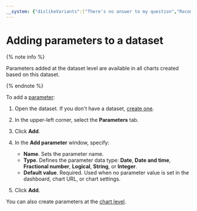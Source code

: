 ```yaml
---
__system: {"dislikeVariants":["There's no answer to my question","Recommendations aren't helpful","Content does not match the title","Other"]}
---
```

# Adding parameters to a dataset

{% note info %}

Parameters added at the dataset level are available in all charts created based on this dataset.

{% endnote %}

To add a [parameter](../../concepts/parameters.md):

1. Open the dataset. If you don't have a dataset, [create one](create.md).
1. In the upper-left corner, select the **Parameters** tab.
1. Click **Add**.
1. In the **Add parameter** window, specify:

   * **Name**. Sets the parameter name.
   * **Type**. Defines the parameter data type: **Date**, **Date and time**, **Fractional number**, **Logical**, **String**, or **Integer**.
   * **Default value**. Required. Used when no parameter value is set in the dashboard, chart URL, or chart settings.

1. Click **Add**.

You can also create parameters at the [chart level](../chart/add-parameter-chart.md).
